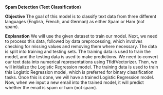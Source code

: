 **Spam Detection (Text Classification)**

**Objective**
The goal of this model is to classify text data from three different languages (English, French, and German) as either Spam or Ham (not spam).

**Explanation**
We will use the given dataset to train our model.
Next, we need to process this data, followed by data preprocessing, which involves checking for missing values and removing them where necessary.
The data is split into training and testing sets. The training data is used to train the model, and the testing data is used to make predictions.
We need to convert our text data into numerical representations using TfidfVectorizer.
Then, we will initialize the Logistic Regression model. The training data is used to train this Logistic Regression model, which is preferred for binary classification tasks.
Once this is done, we will have a trained Logistic Regression model. Now, when we input a new email into the trained model, it will predict whether the email is spam or ham (not spam).
